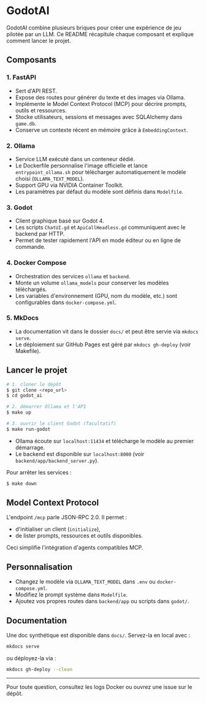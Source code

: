 # GodotAI

GodotAI combine plusieurs briques pour créer une expérience de jeu pilotée par un LLM. Ce README récapitule chaque composant et explique comment lancer le projet.

## Composants

### 1. FastAPI
- Sert d'API REST.
- Expose des routes pour générer du texte et des images via Ollama.
- Implémente le Model Context Protocol (MCP) pour décrire prompts, outils et ressources.
- Stocke utilisateurs, sessions et messages avec SQLAlchemy dans `game.db`.
- Conserve un contexte récent en mémoire grâce à `EmbeddingContext`.

### 2. Ollama
- Service LLM exécuté dans un conteneur dédié.
- Le Dockerfile personnalise l'image officielle et lance `entrypoint_ollama.sh` pour télécharger automatiquement le modèle choisi (`OLLAMA_TEXT_MODEL`).
- Support GPU via NVIDIA Container Toolkit.
- Les paramètres par défaut du modèle sont définis dans `Modelfile`.

### 3. Godot
- Client graphique basé sur Godot 4.
- Les scripts `ChatUI.gd` et `ApiCallHeadless.gd` communiquent avec le backend par HTTP.
- Permet de tester rapidement l'API en mode éditeur ou en ligne de commande.

### 4. Docker Compose
- Orchestration des services `ollama` et `backend`.
- Monte un volume `ollama_models` pour conserver les modèles téléchargés.
- Les variables d'environnement (GPU, nom du modèle, etc.) sont configurables dans `docker-compose.yml`.

### 5. MkDocs
- La documentation vit dans le dossier `docs/` et peut être servie via `mkdocs serve`.
- Le déploiement sur GitHub Pages est géré par `mkdocs gh-deploy` (voir Makefile).

## Lancer le projet
```bash
# 1. cloner le dépôt
$ git clone <repo_url>
$ cd godot_ai

# 2. démarrer Ollama et l'API
$ make up

# 3. ouvrir le client Godot (facultatif)
$ make run-godot
```
- Ollama écoute sur `localhost:11434` et télécharge le modèle au premier démarrage.
- Le backend est disponible sur `localhost:8000` (voir `backend/app/backend_server.py`).

Pour arrêter les services :
```bash
$ make down
```

## Model Context Protocol
L'endpoint `/mcp` parle JSON-RPC 2.0. Il permet :
- d'initialiser un client (`initialize`),
- de lister prompts, ressources et outils disponibles.

Ceci simplifie l'intégration d'agents compatibles MCP.

## Personnalisation
- Changez le modèle via `OLLAMA_TEXT_MODEL` dans `.env` ou `docker-compose.yml`.
- Modifiez le prompt système dans `Modelfile`.
- Ajoutez vos propres routes dans `backend/app` ou scripts dans `godot/`.

## Documentation
Une doc synthétique est disponible dans `docs/`. Servez-la en local avec :
```bash
mkdocs serve
```
ou déployez-la via :
```bash
mkdocs gh-deploy --clean
```

---

Pour toute question, consultez les logs Docker ou ouvrez une issue sur le dépôt.
